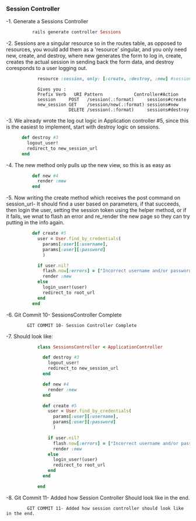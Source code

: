 ### Session Controller

-1. Generate a Sessions Controller
```ruby
          rails generate controller Sessions
```
-2. Sessions are a singular resource so in the routes table, as opposed to resources, you would add them as a 'resource' singular, and you only need new, create, and destroy, where new generates the form to log in, create, creates the actual session in sending back the form data, and destroy coresponds to a user logging out.
```ruby
            resource :session, only: [:create, :destroy, :new] #sessions controller #2
```
```
            Gives you :
            Prefix Verb   URI Pattern            Controller#Action
            session     POST   /session(.:format)     sessions#create
            new_session GET    /session/new(.:format) sessions#new
                        DELETE /session(.:format)     sessions#destroy
```
-3. We already wrote the log out logic in Application controller #5, since this is the easiest to implement, start with destroy logic on sessions.
```ruby
      def destroy #3
        logout_user!
        redirect_to new_session_url
      end
```
-4. The new method only pulls up the new view, so this is as easy as
```ruby
          def new #4
            render :new
          end
```
-5. Now writing the create method which receives the post command on session_url- It should find a user based on parameters, if that succeeds, then login the user, setting the session token using the helper method, or if it fails, we wnat to flash an error and re_render the new page so they can try putting in the info again.
```ruby
          def create #5
            user = User.find_by_credentials(
              params[:user][:username],
              params[:user][:password]
              )

            if user.nil?
              flash.now[:errors] = ["Incorrect username and/or password"]
              render :new
            else
              login_user!(user)
              redirect_to root_url
            end
          end
```
-6. Git Commit 10- SessionsController Complete
```
        GIT COMMIT 10- Session Controller Complete
```
-7. Should look like:
```ruby
            class SessionsController < ApplicationController

              def destroy #3
                logout_user!
                redirect_to new_session_url
              end

              def new #4
                render :new
              end

              def create #5
                user = User.find_by_credentials(
                  params[:user][:username],
                  params[:user][:password]
                  )

                if user.nil?
                  flash.now[:errors] = ["Incorrect username and/or password"]
                  render :new
                else
                  login_user!(user)
                  redirect_to root_url
                end
              end

            end
```
-8. Git Commit 11- Added how Session Controller Should look like in the end.
```
        GIT COMMIT 11- Added how session controller should look like in the end.
```
